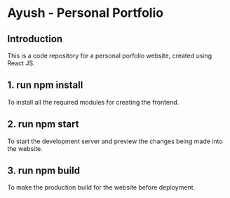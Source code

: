 # Ayush - Personal Portfolio 

## Introduction
This is a code repository for a personal porfolio website, created using React JS.

## 1. run npm install 
To install all the required modules for creating the frontend.

## 2. run npm start 
To start the development server and preview the changes being made into the website.

## 3. run npm build 
To make the production build for the website before deployment.
